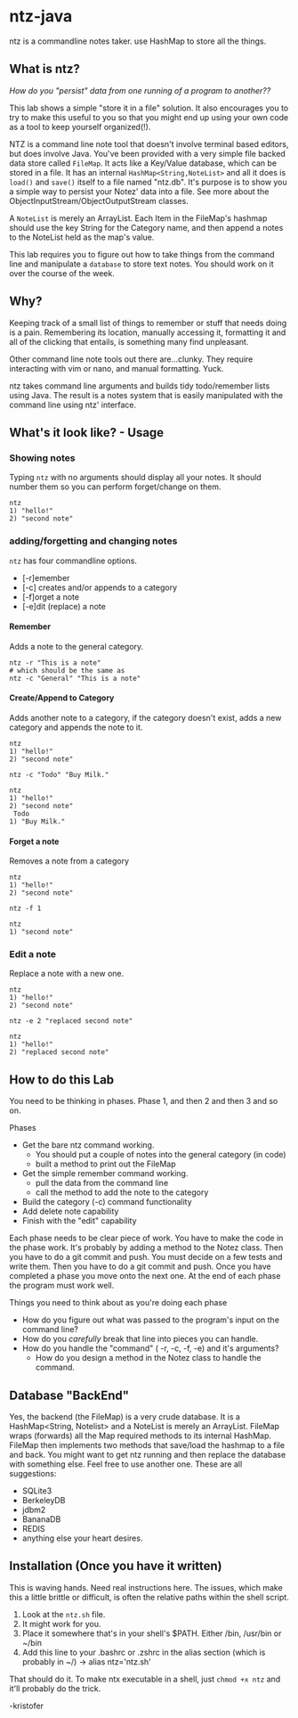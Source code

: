 # ntz-java

ntz is a commandline notes taker. use HashMap to store all the things.

## What is ntz?

*How do you "persist" data from one running of a program to another??*

This lab shows a simple "store it in a file" solution. 
It also encourages you to try to make this useful to you so that you might end up using your own code as a tool to keep yourself organized(!).

NTZ is a command line note tool that doesn't involve terminal based editors, but does involve Java.
You've been provided with a very simple file backed data store called `FileMap`.
It acts like a Key/Value database, which can be stored in a file.
It has an internal `HashMap<String,NoteList>` and all it does is `load()` and `save()` itself to
a file named "ntz.db".
It's purpose is to show you a simple way to persist your Notez' data into a file.
See more about the ObjectInputStream/ObjectOutputStream classes.

A `NoteList` is merely an ArrayList<String>. 
Each Item in the FileMap's hashmap should use the key String for the Category name, and then append a notes to the NoteList held as the map's value.

This lab requires you to figure out how to take things from the command line and manipulate a `database` to
store text notes.
You should work on it over the course of the week.

## Why?

Keeping track of a small list of things to remember or stuff that needs doing is a pain.
Remembering its location, manually accessing it, formatting it and all of the clicking that entails,
is something many find unpleasant.

Other command line note tools out there are...clunky. 
They require interacting with vim or nano, and manual formatting. 
Yuck.

ntz takes command line arguments and builds tidy todo/remember lists using Java. 
The result is a notes system that is easily manipulated with the command line 
using ntz' interface.

## What's it look like? - Usage

### Showing notes

Typing `ntz` with no arguments should display all your notes.
It should number them so you can perform forget/change on them.

```
ntz
1) "hello!"
2) "second note"
```

### adding/forgetting and changing notes

`ntz` has four commandline options.

* [-r]emember
* [-c] creates and/or appends to a category
* [-f]orget a note
* [-e]dit (replace) a note

#### Remember

Adds a note to the general category.

```
ntz -r "This is a note"
# which should be the same as 
ntz -c "General" "This is a note"
```

#### Create/Append to Category

Adds another note to a category, if the category doesn't exist,
adds a new category and appends the note to it.
```
ntz
1) "hello!"
2) "second note"

ntz -c "Todo" "Buy Milk."

ntz
1) "hello!"
2) "second note"
 Todo
1) "Buy Milk."
```

#### Forget a note

Removes a note from a category

```
ntz
1) "hello!"
2) "second note"

ntz -f 1

ntz
1) "second note"
```

### Edit a note

Replace a note with a new one.

```
ntz
1) "hello!"
2) "second note"

ntz -e 2 "replaced second note"

ntz
1) "hello!"
2) "replaced second note"
```

## How to do this Lab

You need to be thinking in phases.
Phase 1, and then 2 and then 3 and so on.

Phases

* Get the bare ntz command working.
  * You should put a couple of notes into the general category (in code)
  * built a method to print out the FileMap
* Get the simple remember command working.
  * pull the data from the command line
  * call the method to add the note to the category
* Build the category (-c) command functionality
* Add delete note capability
* Finish with the "edit" capability

Each phase needs to be clear piece of work.
You have to make the code in the phase work.
It's probably by adding a method to the Notez class.
Then you have to do a git commit and push.
You must decide on a few tests and write them.
Then you have to do a git commit and push.
Once you have completed a phase you move onto the next one.
At the end of each phase the program must work well.

Things you need to think about as you're doing each phase

* How do you figure out what was passed to the program's input on the command line?
* How do you *carefully* break that line into pieces you can handle.
* How do you handle the "command" ( -r, -c, -f, -e) and it's arguments?
  * How do you design a method in the Notez class to handle the command.

## Database "BackEnd"

Yes, the backend (the FileMap) is a very crude database.
It is a HashMap<String, Notelist> and a NoteList is merely an ArrayList<String>.
FileMap wraps (forwards) all the Map required methods to its internal HashMap.
FileMap then implements two methods that save/load the hashmap to a file and back.
You might want to get ntz running and then replace the database with something else.
Feel free to use another one.
These are all suggestions:

* SQLite3
* BerkeleyDB
* jdbm2
* BananaDB
* REDIS
* anything else your heart desires.

## Installation (Once you have it written)

This is waving hands.
Need real instructions here.
The issues, which make this a little brittle or difficult, is often the relative paths within the shell script.

1. Look at the `ntz.sh` file.
2. It might work for you.
3. Place it somewhere that's in your shell's $PATH. Either /bin, /usr/bin or ~/bin
4. Add this line to your .bashrc or .zshrc in the alias section (which is probably in ~/) -> alias ntz='ntz.sh'

That should do it. To make ntx executable in a shell, just `chmod +x ntz` and it'll probably do the trick.

-kristofer
